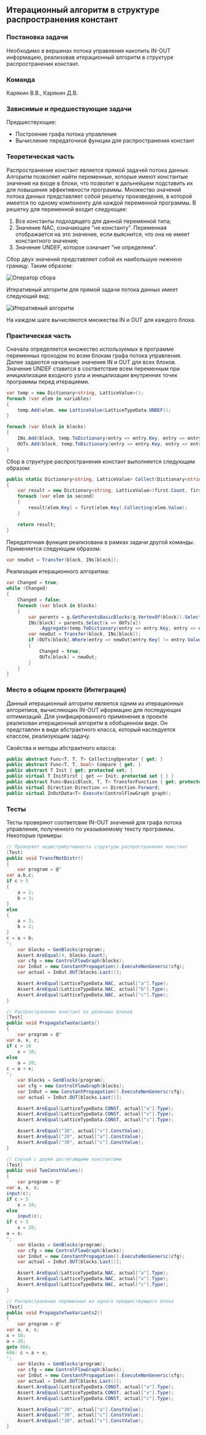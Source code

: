 ## Итерационный алгоритм в структуре распространения констант

### Постановка задачи
Необходимо в вершинах потока управления накопить IN-OUT информацию, реализовав итерационный алгоритм в структуре распространения констант.

### Команда
Карякин В.В., Карякин Д.В.

### Зависимые и предшествующие задачи
Предшествующие:

- Построение графа потока управления
- Вычисление передаточной функции для распространения констант

### Теоретическая часть
Распространение констант является прямой задачей потока данных. Алгоритм позволяет найти переменные, которые имеют константые значения на входе в блоки, что позволит в дальнейшем подставить их для повышения эффективности программы. Множество значений потока данных представляет собой решетку произведения, в которой имеется по одному компоненту для каждой переменной программы. В решетку для переменной входит следующее:

1. Все константы подходящего для данной переменной типа;
2. Значение NAC, означающее "не константу". Переменная отображается на это значение, если выяснится, что она не имеет константного значения;
3. Значение UNDEF, которое означает "не определена".

Сбор двух значений представляет собой их наибольшую нижнюю границу. Таким образом:

![Оператор сбора](3_GlobalConstantPropagation/img1.PNG)


Итеративный алгоритм для прямой задачи потока данных имеет следующий вид:

![Итеративный алгоритм](3_GlobalConstantPropagation/img2.PNG)

На каждом шаге вычисляются множества IN и OUT для каждого блока. 

### Практическая часть
Сначала определяется множество используемых в программе переменных проходом по всем блокам графа потока управления.
Далее задаются начальные значения IN и OUT для всех блоков. Значение UNDEF ставится в соответствие всем переменным при инициализации входного узла и иницализации внутренних точек программы перед итерациями.

```csharp
var temp = new Dictionary<string, LatticeValue>();
foreach (var elem in variables)
{
    temp.Add(elem, new LatticeValue(LatticeTypeData.UNDEF));
}

foreach (var block in blocks)
{
    INs.Add(block, temp.ToDictionary(entry => entry.Key, entry => entry.Value));
    OUTs.Add(block, temp.ToDictionary(entry => entry.Key, entry => entry.Value));
}
```

Сбор в структуре распространения констант выполняется следующим образом:

```csharp
public static Dictionary<string, LatticeValue> Collect(Dictionary<string, LatticeValue> first, Dictionary<string, LatticeValue> second)
{
    var result = new Dictionary<string, LatticeValue>(first.Count, first.Comparer);
    foreach (var elem in second)
    {
        result[elem.Key] = first[elem.Key].Collecting(elem.Value);
    }

    return result;
}
```
Передаточная функция реализована в рамках задачи другой команды. Применяется следующим образом:

```csharp
var newOut = Transfer(block, INs[block]);
```
Реализация итерационного алгоритма:

```csharp
var Changed = true;
while (Changed)
{
    Changed = false;
    foreach (var block in blocks)
    {
        var parents = g.GetParentsBasicBlocks(g.VertexOf(block)).Select(x => x.block);
        INs[block] = parents.Select(x => OUTs[x])
            .Aggregate(temp.ToDictionary(entry => entry.Key, entry => entry.Value), (x, y) => Collect(x, y));
        var newOut = Transfer(block, INs[block]);
        if (OUTs[block].Where(entry => newOut[entry.Key] != entry.Value).Any())
        {
            Changed = true;
            OUTs[block] = newOut;
        }
    }
}
```

### Место в общем проекте (Интеграция)
Данный итерационный алгоритм является одним из итерационных алгоритмов, вычисляющих IN-OUT иформацию для последующих оптимизаций. Для унифицированного применения в проекте реализован итерационный алгоритм в обобщенном виде. Он представлен в виде абстрактного класса, который наследуется классом, реализующим задачу.

Свойства и методы абстрактного класса:
```csharp
public abstract Func<T, T, T> CollectingOperator { get; }
public abstract Func<T, T, bool> Compare { get; }
public abstract T Init { get; protected set; }
public virtual T InitFirst { get => Init; protected set { } }
public abstract Func<BasicBlock, T, T> TransferFunction { get; protected set; }
public virtual Direction Direction => Direction.Forward;
public virtual InOutData<T> Execute(ControlFlowGraph graph);
```

### Тесты
Тесты проверяют соответсвие IN-OUT значений для графа потока управления, полученного по указываемому тексту программы. Некоторые примеры:

```csharp
// Проверяет недистрибутивность структуры распространения констант
[Test]
public void TransfNotDistr()
{
    var program = @"
var a,b,c;
if c > 5
{
    a = 2;
    b = 3;
}
else
{
    a = 3;
    b = 2;
}
c = a + b;
";
    var blocks = GenBlocks(program);
    Assert.AreEqual(4, blocks.Count);
    var cfg = new ControlFlowGraph(blocks);
    var InOut = new ConstantPropagation().ExecuteNonGeneric(cfg);
    var actual = InOut.OUT[blocks.Last()];

    Assert.AreEqual(LatticeTypeData.NAC, actual["a"].Type);
    Assert.AreEqual(LatticeTypeData.NAC, actual["b"].Type);
    Assert.AreEqual(LatticeTypeData.NAC, actual["c"].Type);
}
```
```csharp
// Распространение констант из раличных блоков
[Test]
public void PropagateTwoVariants()
{
    var program = @"
var a, x, c;
if c > 10
    x = 10;
else
    a = 20;
c = a + x;
";
    var blocks = GenBlocks(program);
    var cfg = new ControlFlowGraph(blocks);
    var InOut = new ConstantPropagation().ExecuteNonGeneric(cfg);
    var actual = InOut.OUT[blocks.Last()];

    Assert.AreEqual(LatticeTypeData.CONST, actual["a"].Type);
    Assert.AreEqual(LatticeTypeData.CONST, actual["x"].Type);
    Assert.AreEqual(LatticeTypeData.CONST, actual["c"].Type);

    Assert.AreEqual("10", actual["x"].ConstValue);
    Assert.AreEqual("20", actual["a"].ConstValue);
    Assert.AreEqual("30", actual["c"].ConstValue);
}
```
```csharp
// Случай с двумя достигающими константами
[Test]
public void TwoConstValues()
{
    var program = @"
var a, x, c;
input(c);
if c > 5
    x = 10;
else
    input(c);
if c > 5
    x = 20;
a = x;
";
    var blocks = GenBlocks(program);
    var cfg = new ControlFlowGraph(blocks);
    var InOut = new ConstantPropagation().ExecuteNonGeneric(cfg);
    var actual = InOut.OUT[blocks.Last()];

    Assert.AreEqual(LatticeTypeData.NAC, actual["a"].Type);
    Assert.AreEqual(LatticeTypeData.NAC, actual["x"].Type);
    Assert.AreEqual(LatticeTypeData.NAC, actual["c"].Type);
}
```
```csharp
// Распространение переменных из одного предшествующего блока
[Test]
public void PropagateTwoVariants2()
{
    var program = @"
var a, x, c;
x = 10;
a = 20;
goto 666;
666: c = a + x;
";
    var blocks = GenBlocks(program);
    var cfg = new ControlFlowGraph(blocks);
    var InOut = new ConstantPropagation().ExecuteNonGeneric(cfg);
    var actual = InOut.OUT[blocks.Last()];
    Assert.AreEqual(LatticeTypeData.CONST, actual["a"].Type);
    Assert.AreEqual(LatticeTypeData.CONST, actual["x"].Type);
    Assert.AreEqual(LatticeTypeData.CONST, actual["c"].Type);

    Assert.AreEqual("20", actual["a"].ConstValue);
    Assert.AreEqual("30", actual["c"].ConstValue);
    Assert.AreEqual("10", actual["x"].ConstValue);
}
```
